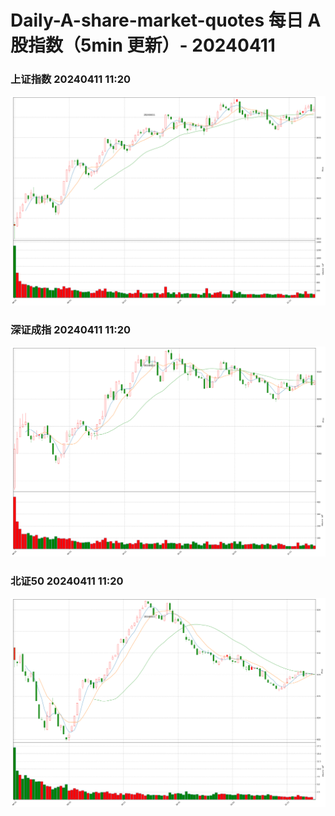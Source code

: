 
# Daily-A-share-market-quotes 每日 A 股指数（5min 更新）- 20240411

### 上证指数 20240411 11:20
![](./fig/2024/4/20240411-sh000001.png)

### 深证成指 20240411 11:20
![](./fig/2024/4/20240411-sz399001.png)

### 北证50 20240411 11:20
![](./fig/2024/4/20240411-bj899050.png)
